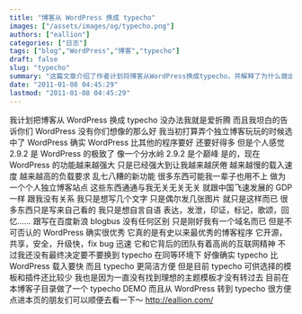 ```yaml
---
title: "博客从 WordPress 换成 typecho"
images: ["/assets/images/og/typecho.png"]
authors: ["eallion"]
categories: ["日志"]
tags: ["blog","WordPress","博客","typecho"]
draft: false
slug: "typecho"
summary: "这篇文章介绍了作者计划将博客从WordPress换成typecho，并解释了为什么做出这个决定。作者认为虽然WordPress功能强大，但随着功能的增加，其载入速度变慢，对负载的要求也越来越高，而且有许多功能对个人独立博客站点来说是多余的。作者觉得typecho在相同环境下载入速度更快，更简洁方便，但当前typecho可供选择的模板和插件较少，作者还在尝试typecho的DEMO。最后，作者表示还没有最终决定是否转到typecho。"
date: "2011-01-08 04:45:29"
lastmod: "2011-01-08 04:45:29"
---
```


我计划把博客从 WordPress 换成 typecho
没办法我就是爱折腾
而且我坦白的告诉你们
 WordPress 没有你们想像的那么好
我当初打算弄个独立博客玩玩的时候选中了 WordPress
确实 WordPress 比其他的程序要好
还要好得多
但是个人感觉 2.9.2 是 WordPress 的极致了
像一个分水岭
2.9.2 是个巅峰
是的，现在 WordPress 的功能越来越强大
只是已经强大到让我越来越厌倦
越来越慢的载入速度
越来越高的负载要求
乱七八糟的新功能
很多东西可能我一辈子也用不上
做为一个个人独立博客站点
这些东西通通与我无关无关无关
就跟中国飞速发展的 GDP 一样
跟我没有关系
我只是想写几个文字
只是偶尔发几张图片
就只是这样而已 <!--more-->
很多东西只是写来自己看的
我只是想自言自语
表达，发泄，印证，标记，歌颂，回忆……
跟写在百度新浪 blogbus 没有任何区别
只是刚好我有一个域名而已
但是不可否认的
 WordPress 确实很优秀
它真的是有史以来最优秀的博客程序
它开源，共享，安全，升级快，fix bug 迅速
它和它背后的团队有着高尚的互联网精神
不过我还没有最终决定要不要换到 typecho
在同等环境下
好像确实 typecho 比 WordPress 载入要快
而且 typecho 更简洁方便
但是目前 typecho 可供选择的模板和插件还比较少
我也是因为一直没有找到理想的主题模板才没有转过去
目前在本博客子目录做了一个 typecho DEMO
而且从 WordPress 转到 typecho 很方便
点进本页的朋友们可以顺便去看一下～
<a href="http://eallion.com/">http://eallion.com/</a>
